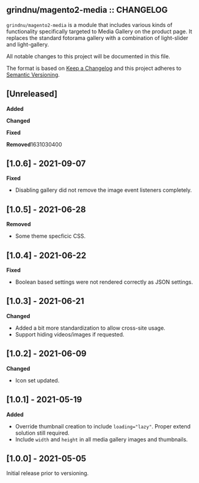 ## grindnu/magento2-media :: CHANGELOG

`grindnu/magento2-media` is a module that includes various kinds of functionality specifically targeted to Media Gallery on the product page. It replaces the standard fotorama gallery with a combination of light-slider and light-gallery.

All notable changes to this project will be documented in this file.

The format is based on [Keep a Changelog](http://keepachangelog.com/en/1.0.0/)
and this project adheres to [Semantic Versioning](http://semver.org/spec/v2.0.0.html).


## [Unreleased]

**Added**

**Changed**

**Fixed**

**Removed**1631030400


## [1.0.6] - 2021-09-07

**Fixed**

* Disabling gallery did not remove the image event listeners completely.


## [1.0.5] - 2021-06-28

**Removed**

* Some theme specficic CSS.


## [1.0.4] - 2021-06-22

**Fixed**

* Boolean based settings were not rendered correctly as JSON settings.


## [1.0.3] - 2021-06-21

**Changed**

* Added a bit more standardization to allow cross-site usage.
* Support hiding videos/images if requested.


## [1.0.2] - 2021-06-09

**Changed**

* Icon set updated.


## [1.0.1] - 2021-05-19

**Added**

* Override thumbnail creation to include `loading="lazy"`. Proper extend solution still required.
* Include `width` and `height` in all media gallery images and thumbnails.


## [1.0.0] - 2021-05-05

Initial release prior to versioning.
